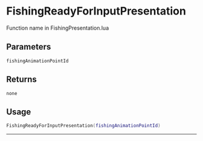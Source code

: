# FishingReadyForInputPresentation
Function name in FishingPresentation.lua
## Parameters
`fishingAnimationPointId`
## Returns
`none`
## Usage
```lua
FishingReadyForInputPresentation(fishingAnimationPointId)
```
---
